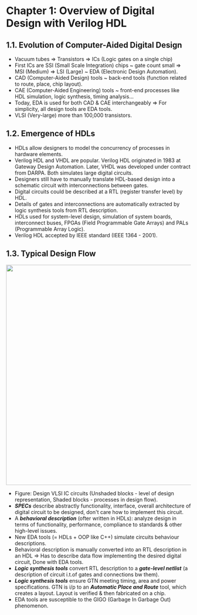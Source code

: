 # Chapter 1: Overview of Digital Design with Verilog HDL

## 1.1. Evolution of Computer-Aided Digital Design
- Vacuum tubes => Transistors => ICs (Logic gates on a single chip)
- First ICs are SSI (Small Scale Integration) chips ~ gate count small => MSI (Medium) => LSI (Large) ~ EDA (Electronic Design Automation).
- CAD (Computer-Aided Design) tools ~ back-end tools (function related to route, place, chip layout).
- CAE (Computer-Aided Engineering) tools ~ front-end processes like HDL simulation, logic synthesis, timing analysis...
- Today, EDA is used for both CAD & CAE interchangeably => For simplicity, all design tools are EDA tools.
- VLSI (Very-large) more than 100,000 transistors.

## 1.2. Emergence of HDLs
- HDLs allow designers to model the concurrency of processes in hardware elements.
- Verilog HDL and VHDL are popular. Verilog HDL originated in 1983 at Gateway Design Automation. Later, VHDL was developed under contract from DARPA. Both simulates large digital circuits.
- Designers still have to manually translate HDL-based design into a schematic circuit with interconnections between gates.
- Digital circuits could be described at a RTL (register transfer level) by HDL.
- Details of gates and interconnections are automatically extracted by logic synthesis tools from RTL description.
- HDLs used for system-level design, simulation of system boards, interconnect buses, FPGAs (Field Programmable Gate Arrays) and PALs (Programmable Array Logic).
- Verilog HDL accepted by IEEE standard (IEEE 1364 - 2001).

## 1.3. Typical Design Flow
<img src="https://github.com/HaiHoangCN/Advanced_Verilog_HDL/assets/51068749/8ed7ef86-8cb8-4e1e-8c09-2e88dda304a0" height="600">

- Figure: Design VLSI IC circuits (Unshaded blocks - level of design representation, Shaded blocks - processes in design flow).
- ***SPECs*** describe abstractly functionality, interface, overall architecture of digital circuit to be designed, don't care how to implement this circuit.
- A ***behavioral description*** (ofter written in HDLs): analyze design in terms of functionality, performance, compliance to standards & other high-level issues.
- New EDA tools (= HDLs + OOP like C++) simulate circuits behaviour descriptions.
- Behavioral description is manually converted into an RTL description in an HDL => Has to describe data flow implementing the desired digital circuit, Done with EDA tools.
- ***Logic synthesis tools*** convert RTL description to a ***gate-level netlist*** (a description of circuit i.t.of gates and connections bw them).
- ***Logic synthesis tools*** ensure GTN meeting timing, area and power specifications. GTN is i/p to an ***Automatic Place and Route*** tool, which creates a layout. Layout is verified & then fabricated on a chip.
- EDA tools are susceptible to the GIGO (Garbage In Garbage Out) phenomenon.

